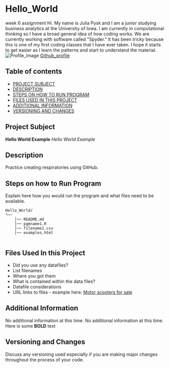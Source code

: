 # Hello_World

week 6 assignment
Hi. My name is Julia Pysk and I am a junior studying business analytics at the University of Iowa. I am currently in computational thinking so I have a broad general idea of how coding works. We are currently working with software called "Spyder." It has been tricky because this is one of my first coding classes that I have ever taken. I hope it starts to get easier as I learn the patterns and start to understand the material.
![Profile_image](https://avatars3.githubusercontent.com/u/72113880?s=460&u=1a93cf6b5e16bd32fb98779ddfd4ca756ab39a8b&v=4)
[Github_profile](https://github.com/jpysk)

## Table of contents

- [PROJECT SUBJECT](#Project-Subject)
- [DESCRIPTION](#Description)
- [STEPS ON HOW TO RUN PROGRAM](#Steps-on-how-to-Run-Program)
- [FILES USED IN THIS PROJECT](#Files-Used-In-this-Project)
- [ADDITIONAL INFORMATION](#additional-Information)
- [VERSIONING AND CHANGES](#versioning-and-changes)

## Project Subject

**Hello World Example** 
*Hello World Example* 

## Description

Practice creating respiratories using GitHub.

## Steps on how to Run Program 
Explain here how you would run the program and what files need to be available. 
```text
Hello_World/
└── 
    │── README.md
    │── pgmname1.R
    │── filename1.csv
    │── examples.html
   
```

## Files Used In this Project
- Did you use any datafiles?  
- List filenames
- Where you got them 
- What is contained within the data files?
- Datafile considerations 
- URL links to files - example here:
[Motor scooters for sale](https://www.cycletrader.com/Used-Scooter/motorcycles-for-sale?type=Motorcycle%7C356953&category=Scooter%7C2009120&condition=U)

## Additional Information

No additional information at this time.
No additional information at this time.  Here is some **BOLD** text 


## Versioning and Changes
Discuss any versioning used especially if you are making major changes throughout the process of your code.
